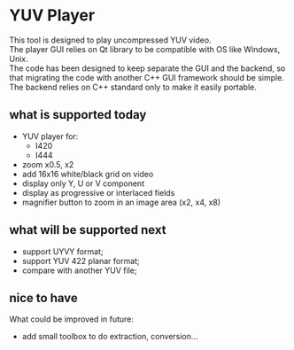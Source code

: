 # YUV Player

This tool is designed to play uncompressed YUV video.  
The player GUI relies on Qt library to be compatible with OS like Windows, Unix.  
The code has been designed to keep separate the GUI and the backend, so that migrating the code with another C++ GUI framework should be simple.
The backend relies on C++ standard only to make it easily portable.

## what is supported today
* YUV player for:
    * I420
    * I444
* zoom x0.5, x2
* add 16x16 white/black grid on video
* display only Y, U or V component
* display as progressive or interlaced fields
* magnifier button to zoom in an image area (x2, x4, x8)

## what will be supported next
* support UYVY format;
* support YUV 422 planar format;
* compare with another YUV file;

## nice to have
What could be improved in future:
* add small toolbox to do extraction, conversion... 

